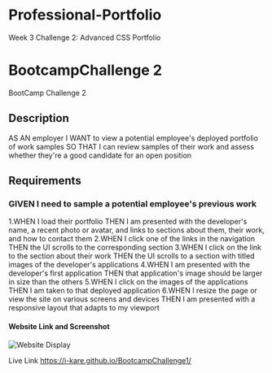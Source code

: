 # Professional-Portfolio
Week 3 Challenge 2: Advanced CSS Portfolio
# BootcampChallenge 2
BootCamp Challenge 2 

## Description
AS AN employer
I WANT to view a potential employee's deployed portfolio of work samples
SO THAT I can review samples of their work and assess whether they're a good candidate for an open position



## Requirements 

### GIVEN I need to sample a potential employee's previous work
1.WHEN I load their portfolio THEN I am presented with the developer's name, a recent photo or avatar, and links to sections about them, their work, and how to contact them
2.WHEN I click one of the links in the navigation THEN the UI scrolls to the corresponding section
3.WHEN I click on the link to the section about their work THEN the UI scrolls to a section with titled images of the developer's applications
4.WHEN I am presented with the developer's first application THEN that application's image should be larger in size than the others
5.WHEN I click on the images of the applications THEN I am taken to that deployed application
6.WHEN I resize the page or view the site on various screens and devices THEN I am presented with a responsive layout that adapts to my viewport



#### Website Link and Screenshot
![Website Display](/assets/images/screenshot.png)

Live Link https://i-kare.github.io/BootcampChallenge1/


